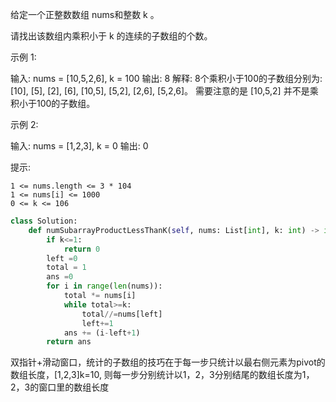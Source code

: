 给定一个正整数数组 nums和整数 k 。

请找出该数组内乘积小于 k 的连续的子数组的个数。

 

示例 1:

输入: nums = [10,5,2,6], k = 100
输出: 8
解释: 8个乘积小于100的子数组分别为: [10], [5], [2], [6], [10,5], [5,2], [2,6], [5,2,6]。
需要注意的是 [10,5,2] 并不是乘积小于100的子数组。

示例 2:

输入: nums = [1,2,3], k = 0
输出: 0

 

提示: 

    1 <= nums.length <= 3 * 104
    1 <= nums[i] <= 1000
    0 <= k <= 106



```python
class Solution:
    def numSubarrayProductLessThanK(self, nums: List[int], k: int) -> int:
        if k<=1:
            return 0 
        left =0
        total = 1
        ans =0
        for i in range(len(nums)):
            total *= nums[i]
            while total>=k:
                total//=nums[left]
                left+=1
            ans += (i-left+1)
        return ans
```



双指针+滑动窗口，统计的子数组的技巧在于每一步只统计以最右侧元素为pivot的数组长度，[1,2,3]k=10, 则每一步分别统计以1，2，3分别结尾的数组长度为1，2，3的窗口里的数组长度